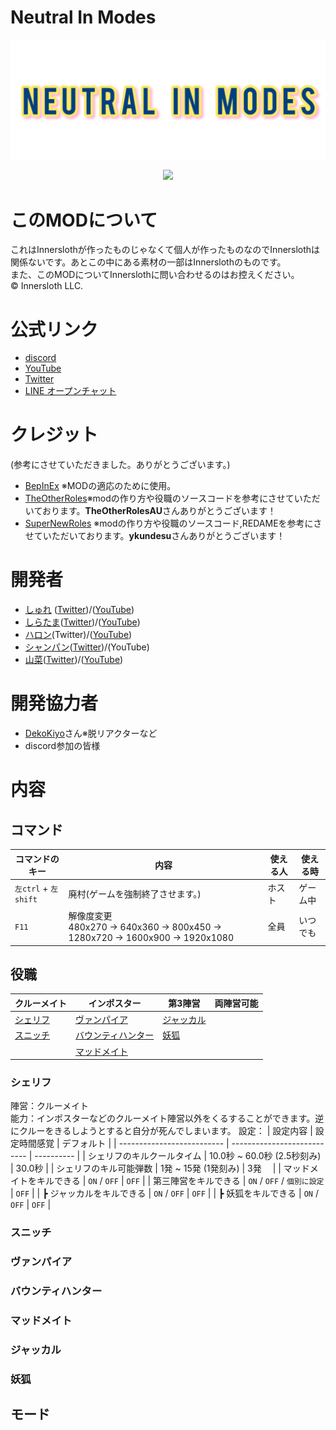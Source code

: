 # Neutral In Modes
![NIMimage](/image/NIMimage.png)

<p align="center"><a href="https://github.com/oshurecat/NeutralInModes/releases/"><img src="https://badgen.net/github/release/oshurecat/NeutralInModes"></a></p>

# このMODについて
これはInnerslothが作ったものじゃなくて個人が作ったものなのでInnerslothは関係ないです。あとこの中にある素材の一部はInnerslothのものです。<br>
また、このMODについてInnerslothに問い合わせるのはお控えください。<br>
 © Innersloth LLC. <br>

# 公式リンク
- [discord](https://discord.gg/FRrEAXJqzx)
- [YouTube](https://www.youtube.com/channel/UCL-TRSrWExcs6ib8PP1bshA)
- [Twitter](https://twitter.com/NIMamongMOD)
- [LINE オープンチャット](https://line.me/ti/g2/63LxmQd-9vvfadFUHfZZ-u0QO_z3OyQoz36fOw?utm_source=invitation&utm_medium=link_copy&utm_campaign=default)

# クレジット
(参考にさせていただきました。ありがとうございます。)
- [BepInEx](https://github.com/BepInEx/BepInEx) ※MODの適応のために使用。
- [TheOtherRoles](https://github.com/TheOtherRolesAU/TheOtherRoles)※modの作り方や役職のソースコードを参考にさせていただいております。**TheOtherRolesAU**さんありがとうございます！
- [SuperNewRoles](https://github.com/ykundesu/SuperNewRoles) ※modの作り方や役職のソースコード,REDAMEを参考にさせていただいております。**ykundesu**さんありがとうございます！


# 開発者
- [しゅれ](https://github.com/oshurecat) ([Twitter](https://twitter.com/shure_NIMDev))/([YouTube](https://www.youtube.com/channel/UCvMjW7DUM0b_TA5TRjJ3BMw))
- [しらたま](https://github.com/Siratamadesu)([Twitter](https://twitter.com/siratamadegesu?s=21&t=s18Ioa3PJ7l4eeZ5WGar-A))/([YouTube](https://youtube.com/channel/UCBGhL8rBMCsbA5Ml6kW_l8A))
- [ハロン](https://github.com/Haroweeeeen)(Twitter)/([YouTube](https://www.youtube.com/channel/UC_ZjRDHgDybTopdkeV7RgVA))
- [シャンパン](https://github.com/Shanpan2)([Twitter](https://twitter.com/shanpanus?s=21&t=VkDFSOnM3bkZQ7Rdw1vNHA))/(YouTube)
- [山菜](https://github.com/sansai0707)([Twitter](https://twitter.com/sansai_yukkuri?s=20&t=VAw9dvpLh1FEFnnUR1W7rA))/([YouTube](https://www.youtube.com/channel/UCj1SxnfqEKlnwXkhCG_VZ7w))

# 開発協力者
- [DekoKiyo](https://github.com/Dekokiyo)さん※脱リアクターなど
- discord参加の皆様

# 内容
## コマンド
| コマンドのキー         | 内容                              | 使える人          | 使える時     |
| ---------------------- | --------------------------------- | ----------------- | ------------ |
| `左ctrl` + `左shift`   | 廃村(ゲームを強制終了させます。)  | ホスト            | ゲーム中     |
| `F11`                  | 解像度変更<br>480x270 → 640x360 → 800x450 → 1280x720 → 1600x900 → 1920x1080 | 全員 | いつでも |

## 役職
| クルーメイト          | インポスター                              | 第3陣営                   | 両陣営可能 |
| --------------------- | ----------------------------------------- | ------------------------- | ---------- |
| [シェリフ](#シェリフ) | [ヴァンパイア](#ヴァンパイア)             | [ジャッカル](#ジャッカル) |  |
| [スニッチ](#スニッチ) | [バウンティハンター](#バウンティハンター) | [妖狐](#妖狐)             |  |
|                       | [マッドメイト](#マッドメイト)             |  |  |

### シェリフ
陣営：クルーメイト<br>
能力：インポスターなどのクルーメイト陣営以外をくるすることができます。逆にクルーをきるしようとすると自分が死んでしまいます。
設定：
| 設定内容                   | 設定時間感覚                | デフォルト |
| -------------------------- | --------------------------- | ---------- |
| シェリフのキルクールタイム | 10.0秒 ~ 60.0秒 (2.5秒刻み) | 30.0秒     |
| シェリフのキル可能弾数     | 1発 ~ 15発 (1発刻み)        | 3発　      |
| マッドメイトをキルできる   | `ON` / `OFF`                | `OFF`      |
| 第三陣営をキルできる       | `ON` / `OFF` / `個別に設定` | `OFF`      |
| ┣ ジャッカルをキルできる  | `ON` / `OFF`                | `OFF`      |
| ┣ 妖狐をキルできる        | `ON` / `OFF`                | `OFF`      |

### スニッチ

### ヴァンパイア

### バウンティハンター

### マッドメイト

### ジャッカル

### 妖狐



## モード


